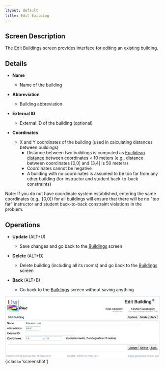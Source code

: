 ```yaml
---
layout: default
title: Edit Building
---
```



## Screen Description


 The Edit Buildings screen provides interface for editing an existing building.

## Details

* **Name**
	* Name of the building

* **Abbreviation**
	* Building abbreviation

* **External ID**
	* External ID of the building (optional)

* **Coordinates**
	* X and Y coordinates of the building (used in calculating distances between buildings)
		* Distance between two buildings is computed as [Euclidean distance](http://en.wikipedia.org/wiki/Euclidean_distance) between coordinates × 10 meters (e.g., distance between coordinates [0,0] and [3,4] is 50 meters)
		* Coordinates cannot be negative
		* A building with no coordinates is assumed to be too far from any other building (for instructor and student back-to-back constraints)


 Note: If you do not have coordinate system established, entering the same coordinates (e.g., [0,0]) for all buildings will ensure that there will be no "too far" instructor and student back-to-back constraint violations in the problem.

## Operations

* **Update** (ALT+U)
	* Save changes and go back to the [Buildings](buildings) screen

* **Delete** (ALT+D)
	* Delete building (including all its rooms) and go back to the [Buildings](buildings) screen

* **Back** (ALT+B)
	* Go back to the [Buildings](buildings) screen without saving anything


![Edit Building](images/edit-building-1.png){:class='screenshot'}
